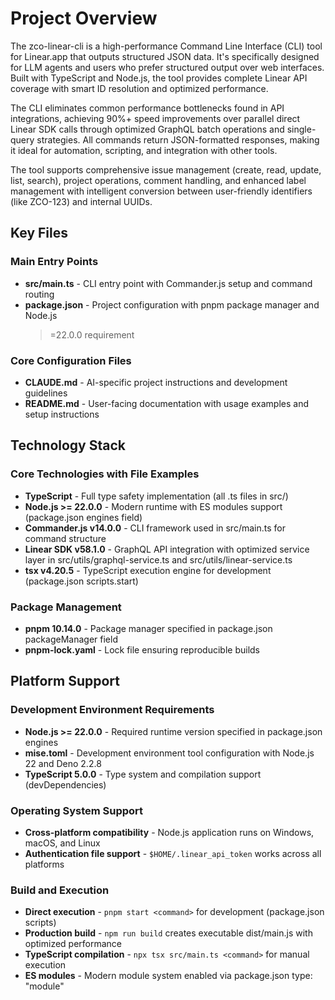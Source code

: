 <!-- Generated: 2025-01-09T12:34:56+00:00 -->

# Project Overview

The zco-linear-cli is a high-performance Command Line Interface (CLI) tool for
Linear.app that outputs structured JSON data. It's specifically designed for LLM
agents and users who prefer structured output over web interfaces. Built with
TypeScript and Node.js, the tool provides complete Linear API coverage with
smart ID resolution and optimized performance.

The CLI eliminates common performance bottlenecks found in API integrations,
achieving 90%+ speed improvements over parallel direct Linear SDK calls through
optimized GraphQL batch operations and single-query strategies. All commands
return JSON-formatted responses, making it ideal for automation, scripting, and
integration with other tools.

The tool supports comprehensive issue management (create, read, update, list,
search), project operations, comment handling, and enhanced label management
with intelligent conversion between user-friendly identifiers (like ZCO-123) and
internal UUIDs.

## Key Files

### Main Entry Points

- **src/main.ts** - CLI entry point with Commander.js setup and command routing
- **package.json** - Project configuration with pnpm package manager and Node.js
  > =22.0.0 requirement

### Core Configuration Files

- **CLAUDE.md** - AI-specific project instructions and development guidelines
- **README.md** - User-facing documentation with usage examples and setup
  instructions

## Technology Stack

### Core Technologies with File Examples

- **TypeScript** - Full type safety implementation (all .ts files in src/)
- **Node.js >= 22.0.0** - Modern runtime with ES modules support (package.json
  engines field)
- **Commander.js v14.0.0** - CLI framework used in src/main.ts for command
  structure
- **Linear SDK v58.1.0** - GraphQL API integration with optimized service layer
  in src/utils/graphql-service.ts and src/utils/linear-service.ts
- **tsx v4.20.5** - TypeScript execution engine for development (package.json
  scripts.start)

### Package Management

- **pnpm 10.14.0** - Package manager specified in package.json packageManager
  field
- **pnpm-lock.yaml** - Lock file ensuring reproducible builds

## Platform Support

### Development Environment Requirements

- **Node.js >= 22.0.0** - Required runtime version specified in package.json
  engines
- **mise.toml** - Development environment tool configuration with Node.js 22 and
  Deno 2.2.8
- **TypeScript 5.0.0** - Type system and compilation support (devDependencies)

### Operating System Support

- **Cross-platform compatibility** - Node.js application runs on Windows, macOS,
  and Linux
- **Authentication file support** - `$HOME/.linear_api_token` works across all
  platforms

### Build and Execution

- **Direct execution** - `pnpm start <command>` for development (package.json
  scripts)
- **Production build** - `npm run build` creates executable dist/main.js with
  optimized performance
- **TypeScript compilation** - `npx tsx src/main.ts <command>` for manual
  execution
- **ES modules** - Modern module system enabled via package.json type: "module"
